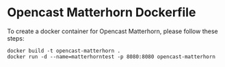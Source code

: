 Opencast Matterhorn Dockerfile
==============================

To create a docker container for Opencast Matterhorn, please follow these steps:

```
docker build -t opencast-matterhorn .
docker run -d --name=matterhorntest -p 8080:8080 opencast-matterhorn
```
